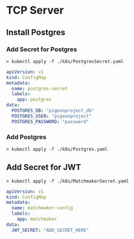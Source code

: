 # TCP Server

## Install Postgres

### Add Secret for Postgres

```shell
> kubectl apply -f ./k8s/PostgresSecret.yaml
```

```yaml
apiVersion: v1
kind: ConfigMap
metadata:
  name: postgres-secret
  labels:
    app: postgres
data:
  POSTGRES_DB: "pigeonproject_db"
  POSTGRES_USER: "pigeonproject"
  POSTGRES_PASSWORD: "password"
```

### Add Postgres

```shell
> kubectl apply -f ./k8s/Postgres.yaml
```

## Add Secret for JWT

```shell
> kubectl apply -f ./k8s/MatchmakerSecret.yaml
```

```yaml
apiVersion: v1
kind: ConfigMap
metadata:
  name: matchmaker-config
  labels:
    app: matchmaker
data:
  JWT_SECRET: "ADD_SECRET_HERE"
```